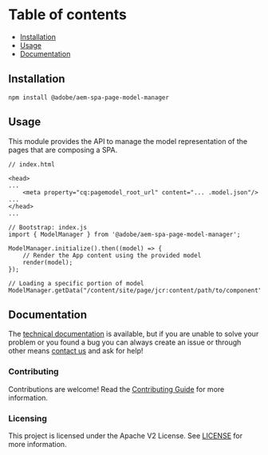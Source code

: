 # Table of contents

  * [Installation](#installation)
  * [Usage](#usage)
  * [Documentation](#documentation)


## Installation
```
npm install @adobe/aem-spa-page-model-manager
```

## Usage

This module provides the API to manage the model representation of the pages that are composing a SPA.

```
// index.html

<head>
...
    <meta property="cq:pagemodel_root_url" content="... .model.json"/>
...
</head>
...

// Bootstrap: index.js
import { ModelManager } from '@adobe/aem-spa-page-model-manager';

ModelManager.initialize().then((model) => {
    // Render the App content using the provided model
    render(model);
});

// Loading a specific portion of model
ModelManager.getData("/content/site/page/jcr:content/path/to/component").then(...); 
```

## Documentation 

The [technical documentation](https://www.adobe.com/go/aem6_4_docs_spa_en) is available, but if you are unable to solve your problem or you found a bug you can always create an issue or through other means [contact us](https://www.adobe.com/go/aem6_4_support_en) and ask for help!

### Contributing

Contributions are welcome! Read the [Contributing Guide](CONTRIBUTING.md) for more information.

### Licensing

This project is licensed under the Apache V2 License. See [LICENSE](LICENSE) for more information.

